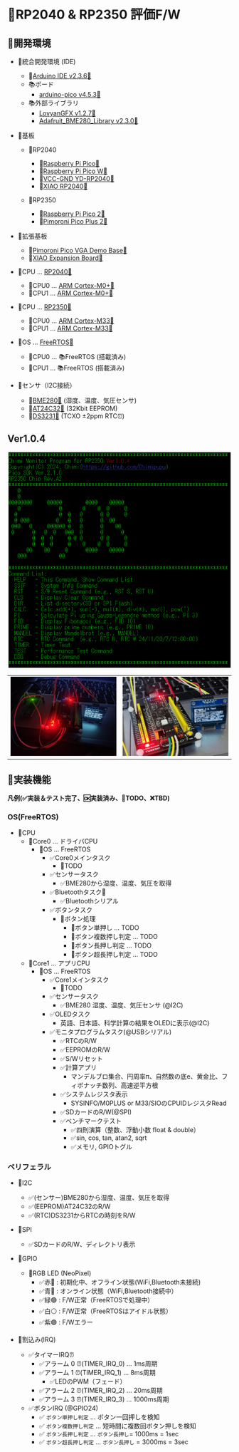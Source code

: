 # 📍RP2040 & RP2350 評価F/W

## 📍開発環境

- 📍統合開発環境 (IDE)
  - 📍[Arduino IDE v2.3.6🔗](https://github.com/arduino/arduino-ide/releases/tag/2.3.6)
  - 📚ボード
    - [arduino-pico v4.5.3🔗](https://github.com/earlephilhower/arduino-pico/releases/tag/4.5.3)
  - 📚外部ライブラリ
    - [LovyanGFX v1.2.7🔗](https://github.com/lovyan03/LovyanGFX/releases/tag/1.2.7)
    - [Adafruit_BME280_Library v2.3.0🔗](https://github.com/adafruit/Adafruit_BME280_Library/releases/tag/2.3.0)

- 📍基板

  - 📍RP2040
    - 📍[Raspberry Pi Pico🔗](https://www.raspberrypi.com/products/raspberry-pi-pico/)
    - 📍[Raspberry Pi Pico W🔗](https://www.raspberrypi.com/documentation/microcontrollers/pico-series.html#raspberry-pi-pico-w)
    - 📍[VCC-GND YD-RP2040🔗](https://www.aliexpress.us/item/1005004004120604.html?gatewayAdapt=4itemAdapt)
    - 📍[XIAO RP2040🔗](https://wiki.seeedstudio.com/XIAO-RP2040/)

  - 📍RP2350
    - 📍[Raspberry Pi Pico 2🔗](https://www.raspberrypi.com/products/raspberry-pi-pico-2/)
    - 📍[Pimoroni Pico Plus 2🔗](https://shop.pimoroni.com/products/pimoroni-pico-plus-2?variant=42092668289107/)

- 📍拡張基板
  - 📍[Pimoroni Pico VGA Demo Base🔗](https://shop.pimoroni.com/products/pimoroni-pico-vga-demo-base)
  - 📍[XIAO Expansion Board🔗](https://wiki.seeedstudio.com/Seeeduino-XIAO-Expansion-Board/)

- 📍CPU ... [RP2040🔗](https://www.raspberrypi.com/products/rp2040/)
  - 📍CPU0 ... [ARM Cortex-M0+🔗](https://www.arm.com/ja/products/silicon-ip-cpu/cortex-m/cortex-m0-plus)
  - 📍CPU1 ... [ARM Cortex-M0+🔗](https://www.arm.com/ja/products/silicon-ip-cpu/cortex-m/cortex-m0-plus)
- 📍CPU ... [RP2350🔗](https://www.raspberrypi.com/products/rp2350/)
  - 📍CPU0 ... [ARM Cortex-M33🔗](https://www.arm.com/ja/products/silicon-ip-cpu/cortex-m/cortex-m33)
  - 📍CPU1 ... [ARM Cortex-M33🔗](https://www.arm.com/ja/products/silicon-ip-cpu/cortex-m/cortex-m33)

- 📍OS ... [FreeRTOS🔗](https://www.freertos.org/)
  - 📍CPU0 ... 📚FreeRTOS (搭載済み)
  - 📍CPU1 ... 📚FreeRTOS (搭載済み)

- 📍センサ（I2C接続）
  - 📍[BME280🔗](https://www.bosch-sensortec.com/products/environmental-sensors/humidity-sensors-bme280/) (湿度、温度、気圧センサ)
  - 📍[AT24C32🔗](https://www.microchip.com/en-us/product/AT24C32) (32Kbit EEPROM)
  - 📍[DS3231🔗](https://www.bosch-sensortec.com/products/environmental-sensors/humidity-sensors-bme280/) (TCXO ±2ppm RTC⏰️)

## Ver1.0.4

<div align="center">
  <img width="500" src="/doc/img/chimi_os_opmsg_ver1.0.4.png">
</div>

<table>
  <tr>
    <td><img src="/doc/img/IMG_20241109_031836.jpg"></td>
    <td><img src="/doc/img/IMG_20241109_031118.jpg"></td>
  </tr>
</table>

## 📍実装機能

**凡例(✅実装＆テスト完了、🆗実装済み、🚩TODO、❌TBD)**

### OS(FreeRTOS)

- 📍CPU
  - 📍Core0 ... ドライバCPU
    - 📍OS ... FreeRTOS
      - ✅Core0メインタスク
        - 🚩TODO
      - ✅センサータスク
        - ✅BME280から湿度、温度、気圧を取得
      - ✅Bluetoothタスク📶
        - ✅Bluetoothシリアル
      - ✅ボタンタスク
        - 🚩ボタン処理
          - 🚩ボタン単押し ... TODO
          - 🚩ボタン複数押し判定 ... TODO
          - 🚩ボタン長押し判定 ... TODO
          - 🚩ボタン超長押し判定 ... TODO
  - 📍Core1 ... アプリCPU
    - 📍OS ... FreeRTOS
      - ✅Core1メインタスク
        - 🚩TODO
      - ✅センサータスク
        - ✅BME280 湿度、温度、気圧センサ (@I2C)
      - ✅OLEDタスク
        - 英語、日本語、科学計算の結果をOLEDに表示(@I2C)
      - ✅モニタプログラムタスク(@USBシリアル)
        - ✅RTCのR/W
        - ✅EEPROMのR/W
        - ✅S/Wリセット
        - ✅計算アプリ
          - マンデルブロ集合、円周率π、自然数の底e、黄金比、フィボナッチ数列、高速逆平方根
        - ✅システムレジスタ表示
          - SYSINFO/M0PLUS or M33/SIOのCPUIDレジスタRead
        - ✅SDカードのR/W(@SPI)
        - ✅ベンチマークテスト
          - ✅四則演算（整数、浮動小数 float & double）
          - ✅sin, cos, tan, atan2, sqrt
          - ✅メモリ, GPIOトグル
### ペリフェラル

- 📍I2C
  - ✅(センサー)BME280から湿度、温度、気圧を取得
  - ✅(EEPROM)AT24C32のR/W
  - ✅(RTC)DS3231からRTCの時刻をR/W

- 📍SPI
  - ✅SDカードのR/W、ディレクトリ表示

- 📍GPIO
  - 📍RGB LED (NeoPixel)　
    - ✅赤🔴 : 初期化中、オフライン状態(WiFi,Bluetooth未接続)
    - ✅青🔵 : オンライン状態（WiFi,Bluetooth接続中）
    - ✅緑🟢 : F/W正常（FreeRTOSで処理中）
    - ✅白⚪ : F/W正常（FreeRTOSはアイドル状態）
    - ✅紫🟣 : F/Wエラー

- 📍割込み(IRQ)
  - ✅タイマーIRQ⏰
    - ✅アラーム 0 ⏰(TIMER_IRQ_0) ... 1ms周期
    - ✅アラーム 1 ⏰(TIMER_IRQ_1) ... 8ms周期
      - ✅LEDのPWM（フェード）
    - ✅アラーム 2 ⏰(TIMER_IRQ_2) ... 20ms周期
    - ✅アラーム 3 ⏰(TIMER_IRQ_3) ... 1000ms周期
  - ✅ボタンIRQ (@GPIO24)
    - ✅ `ボタン単押し判定` ... ボタン一回押しを検知
    - ✅ `ボタン複数押し判定` ... 短時間に複数回ボタン押しを検知
    - ✅ `ボタン長押し判定` ... `ボタン長押し`= 1000ms = 1sec
    - ✅ `ボタン超長押し判定` ... `ボタン長押し` = 3000ms = 3sec

<!-- ### PIO

- 📍PIO0
  - ✅SM0
    - GPIOを独立してトグル
  - 🚩SM1
  - 🚩SM2
  - 🚩SM3
- 📍PIO1
  - 🚩SM0
  - 🚩SM1
  - 🚩SM2
  - 🚩SM3
- 📍PIO2(※RP2350)
  - 🚩SM0
  - 🚩SM1
  - 🚩SM2
  - 🚩SM3 -->

<!-- ### Pimoroni Pico VGA Demo Base

- 📍Pimoroni Pico VGA Demo Base
  - 📍Audio📢
    - 📍DAC📢
    - 📍PWM📢
  - 📍VGA📺
  - 📍SD/TF📚 -->